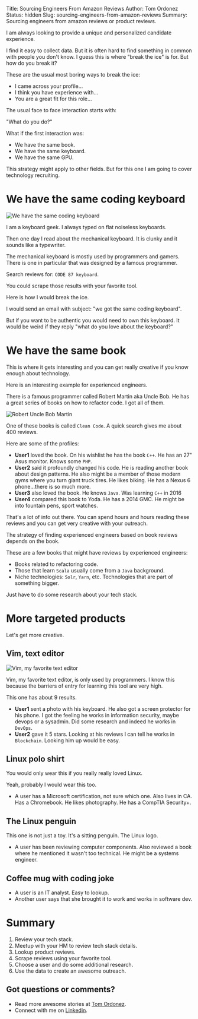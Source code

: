 Title: Sourcing Engineers From Amazon Reviews
Author: Tom Ordonez
Status: hidden
Slug: sourcing-engineers-from-amazon-reviews
Summary: Sourcing engineers from amazon reviews or product reviews.

I am always looking to provide a unique and personalized candidate experience.

I find it easy to collect data. But it is often hard to find something in common with people you don't know. I guess this is where "break the ice" is for. But how do you break it?

These are the usual most boring ways to break the ice:

* I came across your profile...
* I think you have experience with...
* You are a great fit for this role...

The usual face to face interaction starts with:

"What do you do?"

What if the first interaction was:

* We have the same book.
* We have the same keyboard.
* We have the same GPU.

This strategy might apply to other fields. But for this one I am going to cover technology recruiting.

# We have the same coding keyboard

![We have the same coding keyboard]({filename}/images/sourcing-engineers-from-amazon-reviews.jpg)

I am a keyboard geek. I always typed on flat noiseless keyboards.

Then one day I read about the mechanical keyboard. It is clunky and it sounds like a typewriter.

The mechanical keyboard is mostly used by programmers and gamers. There is one in particular that was designed by a famous programmer.

Search reviews for: `CODE 87 keyboard`.

You could scrape those results with your favorite tool.

Here is how I would break the ice.

I would send an email with subject: "we got the same coding keyboard".

But if you want to be authentic you would need to own this keyboard. It would be weird if they reply "what do you love about the keyboard?"

# We have the same book

This is where it gets interesting and you can get really creative if you know enough about technology.

Here is an interesting example for experienced engineers.

There is a famous programmer called Robert Martin aka Uncle Bob. He has a great series of books on how to refactor code. I got all of them.

![Robert Uncle Bob Martin]({filename}/images/robert-uncle-bob-martin.jpg)

One of these books is called `Clean Code`. A quick search gives me about 400 reviews.

Here are some of the profiles:

* **User1** loved the book. On his wishlist he has the book `C++`. He has an 27" Asus monitor. Knows some `PHP`.
* **User2** said it profoundly changed his code. He is reading another book about design patterns. He also might be a member of those modern gyms where you turn giant truck tires. He likes biking. He has a Nexus 6 phone...there is so much more.
* **User3** also loved the book. He knows `Java`. Was learning `C++` in 2016
* **User4** compared this book to Yoda. He has a 2014 GMC. He might be into fountain pens, sport watches.

That's a lot of info out there. You can spend hours and hours reading these reviews and you can get very creative with your outreach.

The strategy of finding experienced engineers based on book reviews depends on the book.

These are a few books that might have reviews by experienced engineers:

* Books related to refactoring code.
* Those that learn `Scala` usually come from a `Java` background.
* Niche technologies: `Solr`, `Yarn`, etc. Technologies that are part of something bigger.

Just have to do some research about your tech stack.

# More targeted products

Let's get more creative.

## Vim, text editor

![Vim, my favorite text editor]({filename}/images/vim-favorite-text-editor.jpg)

Vim, my favorite text editor, is only used by programmers. I know this because the barriers of entry for learning this tool are very high.

This one has about 9 results.

* **User1** sent a photo with his keyboard. He also got a screen protector for his phone. I got the feeling he works in information security, maybe devops or a sysadmin. Did some research and indeed he works in `DevOps`.
* **User2** gave it 5 stars. Looking at his reviews I can tell he works in `Blockchain`. Looking him up would be easy.

## Linux polo shirt

You would only wear this if you really really loved Linux.

Yeah, probably I would wear this too.

* A user has a Microsoft certification, not sure which one. Also lives in CA. Has a Chromebook. He likes photography. He has a CompTIA Security+.

## The Linux penguin

This one is not just a toy. It's a sitting penguin. The Linux logo.

* A user has been reviewing computer components. Also reviewed a book where he mentioned it wasn't too technical. He might be a systems engineer.

## Coffee mug with coding joke

* A user is an IT analyst. Easy to lookup.
* Another user says that she brought it to work and works in software dev.

# Summary

1. Review your tech stack.
2. Meetup with your HM to review tech stack details.
3. Lookup product reviews.
4. Scrape reviews using your favorite tool.
5. Choose a user and do some additional research.
6. Use the data to create an awesome outreach.

## Got questions or comments?

* Read more awesome stories at <a href="https://www.tomordonez.com/" target="_blank">Tom Ordonez</a>.
* Connect with me on <a href="https://www.linkedin.com/in/tomordonez/" target="_blank">Linkedin</a>.

